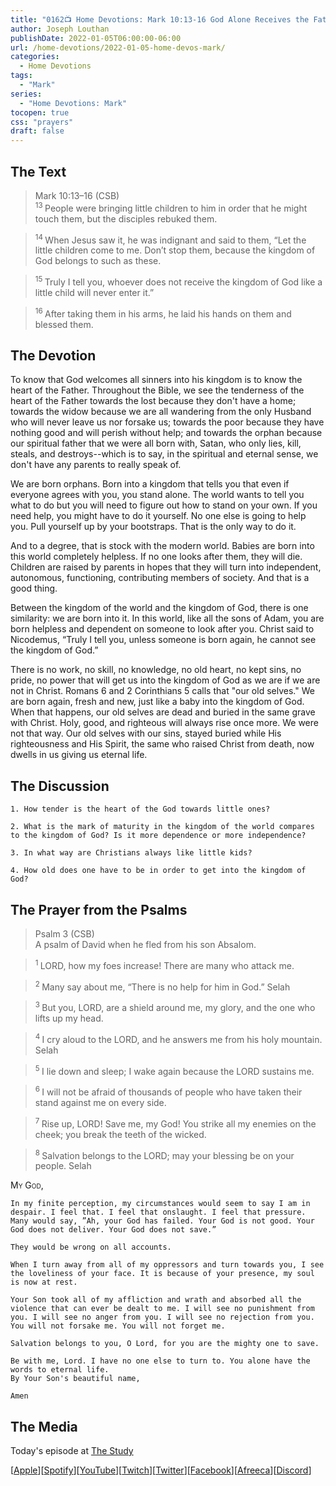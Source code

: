 ```yaml
---
title: "0162📺 Home Devotions: Mark 10:13-16 God Alone Receives the Fatherless"
author: Joseph Louthan
publishDate: 2022-01-05T06:00:00-06:00
url: /home-devotions/2022-01-05-home-devos-mark/
categories:
  - Home Devotions
tags:
  - "Mark"
series:
  - "Home Devotions: Mark"
tocopen: true
css: "prayers"
draft: false
---
```

## The Text

>Mark 10:13–16 (CSB)  
><sup> 13 </sup> People were bringing little children to him in order that he might touch them, but the disciples rebuked them. 

><sup> 14 </sup> When Jesus saw it, he was indignant and said to them, “Let the little children come to me. Don’t stop them, because the kingdom of God belongs to such as these. 

><sup> 15 </sup> Truly I tell you, whoever does not receive the kingdom of God like a little child will never enter it.” 

><sup> 16 </sup> After taking them in his arms, he laid his hands on them and blessed them.

## The Devotion

To know that God welcomes all sinners into his kingdom is to know the heart of the Father. Throughout the Bible, we see the tenderness of the heart of the Father towards the lost because they don't have a home; towards the widow because we are all wandering from the only Husband who will never leave us nor forsake us; towards the poor because they have nothing good and will perish without help; and towards the orphan because our spiritual father that we were all born with, Satan, who only lies, kill, steals, and destroys--which is to say, in the spiritual and eternal sense, we don't have any parents to really speak of. 

We are born orphans. Born into a kingdom that tells you that even if everyone agrees with you, you stand alone.  The world wants to tell you what to do but you will need to figure out how to stand on your own. If you need help, you might have to do it yourself. No one else is going to help you. Pull yourself up by your bootstraps. That is the only way to do it.

And to a degree, that is stock with the modern world. Babies are born into this world completely helpless. If no one looks after them, they will die. Children are raised by parents in hopes that they will turn into independent, autonomous, functioning, contributing members of society. And that is a good thing.

Between the kingdom of the world and the kingdom of God, there is one similarity: we are born into it. In this world, like all the sons of Adam, you are born helpless and dependent on someone to look after you. Christ said to Nicodemus, “Truly I tell you, unless someone is born again, he cannot see the kingdom of God.” 

There is no work, no skill, no knowledge, no old heart, no kept sins, no pride, no power that will get us into the kingdom of God as we are if we are not in Christ. Romans 6 and 2 Corinthians 5 calls that "our old selves." We are born again, fresh and new, just like a baby into the kingdom of God. When that happens, our old selves are dead and buried in the same grave with Christ. Holy, good, and righteous will always rise once more. We were not that way. Our old selves with our sins, stayed buried while His righteousness and His Spirit, the same who raised Christ from death, now dwells in us giving us eternal life.

## The Discussion

```text
1. How tender is the heart of the God towards little ones?
```

```text
2. What is the mark of maturity in the kingdom of the world compares to the kingdom of God? Is it more dependence or more independence?
```

```text
3. In what way are Christians always like little kids?
```

```text
4. How old does one have to be in order to get into the kingdom of God?
```

## The Prayer from the Psalms

>Psalm 3 (CSB)  
>A psalm of David when he fled from his son Absalom. 

><sup> 1 </sup> LORD, how my foes increase! There are many who attack me. 

><sup> 2 </sup> Many say about me, “There is no help for him in God.” Selah 

><sup> 3 </sup> But you, LORD, are a shield around me, my glory, and the one who lifts up my head. 

><sup> 4 </sup> I cry aloud to the LORD, and he answers me from his holy mountain. Selah 

><sup> 5 </sup> I lie down and sleep; I wake again because the LORD sustains me. 

><sup> 6 </sup> I will not be afraid of thousands of people who have taken their stand against me on every side. 

><sup> 7 </sup> Rise up, LORD! Save me, my God! You strike all my enemies on the cheek; you break the teeth of the wicked. 

><sup> 8 </sup> Salvation belongs to the LORD; may your blessing be on your people. Selah

<div style="font-variant: small-caps;">
  My God,
</div>

```text
In my finite perception, my circumstances would seem to say I am in despair. I feel that. I feel that onslaught. I feel that pressure.
Many would say, ”Ah, your God has failed. Your God is not good. Your God does not deliver. Your God does not save.”

They would be wrong on all accounts.

When I turn away from all of my oppressors and turn towards you, I see the loveliness of your face. It is because of your presence, my soul is now at rest.

Your Son took all of my affliction and wrath and absorbed all the violence that can ever be dealt to me. I will see no punishment from you. I will see no anger from you. I will see no rejection from you. You will not forsake me. You will not forget me.

Salvation belongs to you, O Lord, for you are the mighty one to save.

Be with me, Lord. I have no one else to turn to. You alone have the words to eternal life.
By Your Son's beautiful name,

Amen
```

## The Media

Today's episode at [The Study](http://study.theologic.us/podcast/home-devotions-mark-1013-16-god-alone-receives-the-fatherless)

\[[Apple](https://podcasts.apple.com/us/podcast/the-study/id1557102127)\]\[[Spotify](https://open.spotify.com/show/0Xs5qsNvWePyRqcmtOTPkR)\]\[[YouTube](http://youtube.theologic.us)\]\[[Twitch](http://twitch.theologic.us)\]\[[Twitter](https://twitter.com/theologic_us)\]\[[Facebook](https://www.facebook.com/groups/462231051477464)\]\[[Afreeca](https://bj.afreecatv.com/theologicus)\]\[[Discord](http://discord.theologic.us)\]
